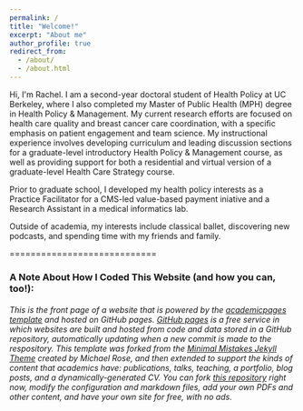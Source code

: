 ```yaml
---
permalink: /
title: "Welcome!"
excerpt: "About me"
author_profile: true
redirect_from: 
  - /about/
  - /about.html
---
```


Hi, I'm Rachel. I am a second-year doctoral student of Health Policy at UC Berkeley, where I also completed my Master of Public Health (MPH) degree in Health Policy & Management. My current research efforts are focused on health care quality and breast cancer care coordination, with a specific emphasis on patient engagement and team science. My instructional experience involves developing curriculum and leading discussion sections for a graduate-level introductory Health Policy & Management course, as well as providing support for both a residential and virtual version of a graduate-level Health Care Strategy course. 

Prior to graduate school, I developed my health policy interests as a Practice Facilitator for a CMS-led value-based payment iniative and a Research Assistant in a medical informatics lab. 

Outside of academia, my interests include classical ballet, discovering new podcasts, and spending time with my friends and family. 

============================

### A Note About How I Coded This Website (and how you can, too!):
###### This is the front page of a website that is powered by the [academicpages template](https://github.com/academicpages/academicpages.github.io) and hosted on GitHub pages. [GitHub pages](https://pages.github.com) is a free service in which websites are built and hosted from code and data stored in a GitHub repository, automatically updating when a new commit is made to the respository. This template was forked from the [Minimal Mistakes Jekyll Theme](https://mmistakes.github.io/minimal-mistakes/) created by Michael Rose, and then extended to support the kinds of content that academics have: publications, talks, teaching, a portfolio, blog posts, and a dynamically-generated CV. You can fork [this repository](https://github.com/academicpages/academicpages.github.io) right now, modify the configuration and markdown files, add your own PDFs and other content, and have your own site for free, with no ads. 


